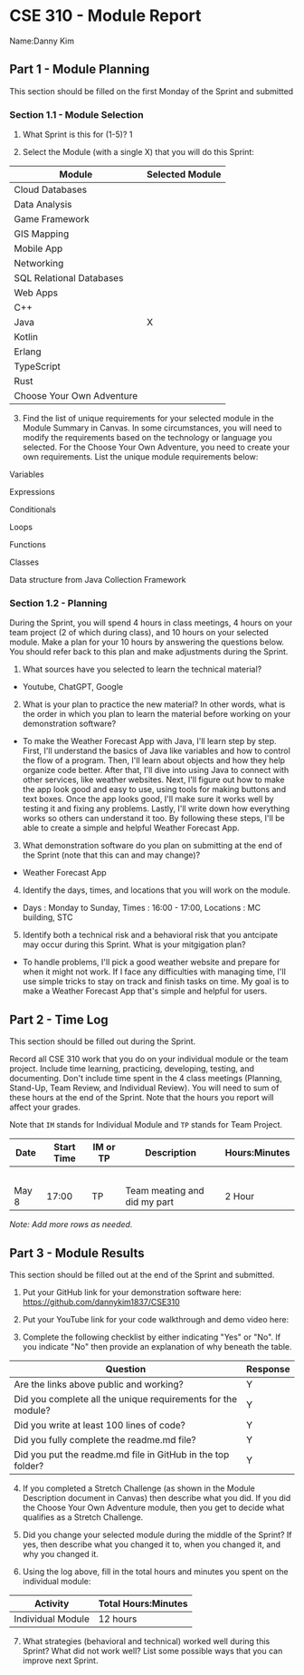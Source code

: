 # CSE 310 - Module Report

Name:Danny Kim

## Part 1 - Module Planning

This section should be filled on the first Monday of the Sprint and submitted

### Section 1.1 - Module Selection

1. What Sprint is this for (1-5)? 1

2. Select the Module (with a single X) that you will do this Sprint:

|Module                   |Selected Module|
|-------------------------|---------------|
|Cloud Databases          |               |
|Data Analysis            |               |
|Game Framework           |               |
|GIS Mapping              |               |
|Mobile App               |               |
|Networking               |               |
|SQL Relational Databases |               |
|Web Apps                 |               |
|C++                      |               |
|Java                     |      X        |
|Kotlin                   |               |
|Erlang                   |               |
|TypeScript               |               |
|Rust                     |               |
|Choose Your Own Adventure|               |

3. Find the list of unique requirements for your selected module in the Module Summary in Canvas.  In some circumstances, you will need to modify the requirements based on the technology or language you selected.  For the Choose Your Own Adventure, you need to create your own requirements.  List the unique module requirements below:

Variables

Expressions

Conditionals

Loops

Functions

Classes

Data structure from Java Collection Framework

### Section 1.2 - Planning

During the Sprint, you will spend 4 hours in class meetings, 4 hours on your team project (2 of which during class), and 10 hours on your selected module.  Make a plan for your 10 hours by answering the questions below.  You should refer back to this plan and make adjustments during the Sprint.

1. What sources have you selected to learn the technical material?
- Youtube, ChatGPT, Google

2. What is your plan to practice the new material?  In other words, what is the order in which you plan to learn the material before working on your demonstration software?
- To make the Weather Forecast App with Java, I'll learn step by step. First, I'll understand the basics of Java like variables and how to control the flow of a program. Then, I'll learn about objects and how they help organize code better. After that, I'll dive into using Java to connect with other services, like weather websites. Next, I'll figure out how to make the app look good and easy to use, using tools for making buttons and text boxes. Once the app looks good, I'll make sure it works well by testing it and fixing any problems. Lastly, I'll write down how everything works so others can understand it too. By following these steps, I'll be able to create a simple and helpful Weather Forecast App.

3. What demonstration software do you plan on submitting at the end of the Sprint (note that this can and may change)?
- Weather Forecast App
4. Identify the days, times, and locations that you will work on the module.
- Days : Monday to Sunday, Times : 16:00 - 17:00, Locations : MC building, STC

5. Identify both a technical risk and a behavioral risk that you antcipate may occur during this Sprint.  What is your mitgigation plan?
- To handle problems, I'll pick a good weather website and prepare for when it might not work. If I face any difficulties with managing time, I'll use simple tricks to stay on track and finish tasks on time. My goal is to make a Weather Forecast App that's simple and helpful for users.


## Part 2 - Time Log

This section should be filled out during the Sprint. 

Record all CSE 310 work that you do on your individual module or the team project.  Include time learning, practicing, developing, testing, and documenting.  Don't include time spent in the 4 class meetings (Planning, Stand-Up, Team Review, and Individual Review).  You will need to sum of these hours at the end of the Sprint. Note that the hours you report will affect your grades.

Note that `IM` stands for Individual Module and `TP` stands for Team Project.  

|Date      |Start Time|IM or TP|Description                                 |Hours:Minutes|
|----------|----------|--------|--------------------------------------------|-------------|
|          |          |        |                                            |             |
|          |          |        |                                            |             |
|          |          |        |                                            |             |
|          |          |        |                                            |             |
|          |          |        |                                            |             |
|  May 8   |  17:00   |  TP    |Team meating and did my part                |  2 Hour     |

_Note: Add more rows as needed._


## Part 3 - Module Results

This section should be filled out at the end of the Sprint and submitted.

1. Put your GitHub link for your demonstration software here: 
https://github.com/dannykim1837/CSE310
2. Put your YouTube link for your code walkthrough and demo video here:

3. Complete the following checklist by either indicating "Yes" or "No". If you indicate "No" then provide an explanation of why beneath the table.

|Question                                                    |Response|
|------------------------------------------------------------|--------|
|Are the links above public and working?                     |  Y     |
|Did you complete all the unique requirements for the module?|   Y    |
|Did you write at least 100 lines of code?                   |    Y   |
|Did you fully complete the readme.md file?                  |     Y  |
|Did you put the readme.md file in GitHub in the top folder? |      Y |

4. If you completed a Stretch Challenge (as shown in the Module Description document in Canvas) then describe what you did.  If you did the Choose Your Own Adventure module, then you get to decide what qualifies as a Stretch Challenge.

5. Did you change your selected module during the middle of the Sprint?  If yes, then describe what you changed it to, when you changed it, and why you changed it.

6. Using the log above, fill in the total hours and minutes you spent on the individual module:

|Activity         |Total Hours:Minutes|
|-----------------|-------------------|
|Individual Module|    12 hours       |

7. What strategies (behavioral and technical) worked well during this Sprint?  What did not work well?  List some possible ways that you can improve next Sprint.

